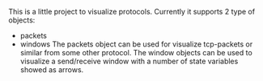 This is a little project to visualize protocols. Currently it supports 2 type of objects:
* packets
* windows
The packets object can be used for visualize tcp-packets or similar from some other protocol. The window objects can be used to visualize a send/receive window with a number of state variables showed as arrows.
